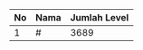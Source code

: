 | No | Nama            | Jumlah Level |
|----|-----------------|--------------|
| 1  | #    |    3689        |
